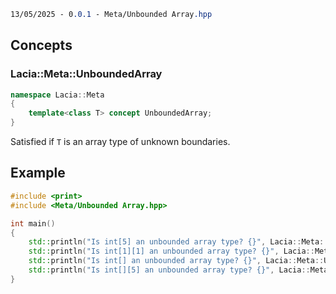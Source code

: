 ```css
13/05/2025 - 0.0.1 - Meta/Unbounded Array.hpp
```


## Concepts

### Lacia::Meta::UnboundedArray

```cpp
namespace Lacia::Meta
{
	template<class T> concept UnboundedArray;
}
```

Satisfied if ``T`` is an array type of unknown boundaries.


## Example

```cpp
#include <print>
#include <Meta/Unbounded Array.hpp>

int main()
{
	std::println("Is int[5] an unbounded array type? {}", Lacia::Meta::UnboundedArray<int[5]>);
	std::println("Is int[1][1] an unbounded array type? {}", Lacia::Meta::UnboundedArray<int[1][1]>);
	std::println("Is int[] an unbounded array type? {}", Lacia::Meta::UnboundedArray<int[]>);
	std::println("Is int[][5] an unbounded array type? {}", Lacia::Meta::UnboundedArray<int[][5]>);
}
```